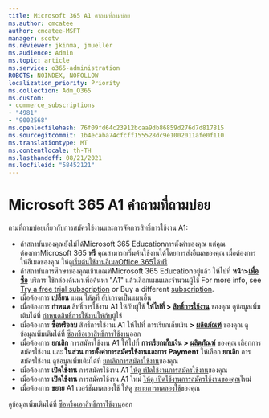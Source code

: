 ```yaml
---
title: Microsoft 365 A1 คำถามที่ถามบ่อย
ms.author: cmcatee
author: cmcatee-MSFT
manager: scotv
ms.reviewer: jkinma, jmueller
ms.audience: Admin
ms.topic: article
ms.service: o365-administration
ROBOTS: NOINDEX, NOFOLLOW
localization_priority: Priority
ms.collection: Adm_O365
ms.custom:
- commerce_subscriptions
- "4981"
- "9002568"
ms.openlocfilehash: 76f09fd64c23912bcaa9db86859d276d7d817815
ms.sourcegitcommit: 1b4ecaba74cfcff155528dc9e1002011afe0f110
ms.translationtype: MT
ms.contentlocale: th-TH
ms.lasthandoff: 08/21/2021
ms.locfileid: "58452121"
---
```

# <a name="microsoft-365-a1-faq"></a>Microsoft 365 A1 คำถามที่ถามบ่อย

ถามที่ถามบ่อยเกี่ยวกับการสมัครใช้งานและการจัดการสิทธิ์การใช้งาน A1:

- ถ้าสถาบันของคุณยังไม่ได้Microsoft 365 Educationการตั้งค่าของคุณ แต่คุณต้องการMicrosoft 365 **ฟรี** คุณสามารถเริ่มต้นใช้งานได้โดยการส่งอีเมลของคุณ เมื่อต้องการให้อีเมลของคุณ ให้ดู[เริ่มต้นใช้งานอีเมลOffice 365ได้ฟรี](https://www.microsoft.com/education/products/office)  
- ถ้าสถาบันการศึกษาของคุณเข้าเกณฑ์Microsoft 365 Educationอยู่แล้ว ให้ไปที่ **หน้า>[เพื่อซื้อ](https://go.microsoft.com/fwlink/p/?linkid=868433)** บริการ ใช้กล่องค้นหาเพื่อค้นหา "A1" แล้วเลือกแผนและจํานวนผู้ใช้ For more info, see [Try a free trial subscription](https://docs.microsoft.com/microsoft-365/commerce/try-or-buy-microsoft-365#try-a-free-trial-subscription) or Buy a different [subscription](https://docs.microsoft.com/microsoft-365/commerce/try-or-buy-microsoft-365#buy-a-different-subscription).
- เมื่อต้องการ **เปลี่ยน** แผน [ให้ดูที่ อัปเกรดเป็นแผน](https://docs.microsoft.com/microsoft-365/commerce/subscriptions/upgrade-to-different-plan)อื่น
- เมื่อต้องการ **กําหนด** สิทธิ์การใช้งาน A1 ให้กับผู้ใช้ **ให้ไปที่ > [สิทธิ์การใช้งาน](https://go.microsoft.com/fwlink/p/?linkid=842264)** ของคุณ ดูข้อมูลเพิ่มเติมได้ที่ [กําหนดสิทธิ์การใช้งานให้กับ](https://docs.microsoft.com/microsoft-365/admin/manage/assign-licenses-to-users)ผู้ใช้
- เมื่อต้องการ **ซื้อหรือลบ** สิทธิ์การใช้งาน A1 ให้ไปที่ การเรียกเก็บเงิน **> [ผลิตภัณฑ์](https://go.microsoft.com/fwlink/p/?linkid=842054)** ของคุณ ดูข้อมูลเพิ่มเติมได้ที่ [ซื้อหรือเอาสิทธิ์การใช้งาน](https://docs.microsoft.com/microsoft-365/commerce/licenses/buy-licenses#buy-or-remove-licenses-for-your-business-subscription)ออก
- เมื่อต้องการ **ยกเลิก** การสมัครใช้งาน A1 ให้ไปที่  **การเรียกเก็บเงิน > [ผลิตภัณฑ์](https://go.microsoft.com/fwlink/p/?linkid=842054)** ของคุณ เลือกการสมัครใช้งาน และ **ในส่วน การตั้งค่าการสมัครใช้งานและการ Payment** ให้เลือก **ยกเลิก** การสมัครใช้งาน ดูข้อมูลเพิ่มเติมได้ที่ [ยกเลิกการสมัครใช้งาน](https://docs.microsoft.com/microsoft-365/commerce/subscriptions/cancel-your-subscription)ของคุณ
- เมื่อต้องการ **เปิดใช้งาน** การสมัครใช้งาน A1 [ให้ดู เปิดใช้งานการสมัครใช้งาน](https://docs.microsoft.com/alchemyinsights/activate-your-office-365-subscription)ของคุณ
- เมื่อต้องการ **เปิดใช้งาน** การสมัครใช้งาน A1 ใหม่ [ให้ดู เปิดใช้งานการสมัครใช้งานของคุณ](https://docs.microsoft.com/alchemyinsights/reactivate-your-subscription)ใหม่
- เมื่อต้องการ **ขยาย** A1 เวอร์ชันทดลองใช้ ให้ดู [ขยายการทดลองใช้](https://docs.microsoft.com/microsoft-365/commerce/extend-your-trial)ของคุณ

ดูข้อมูลเพิ่มเติมได้ที่ [ซื้อหรือเอาสิทธิ์การใช้งาน](https://docs.microsoft.com/microsoft-365/commerce/licenses/buy-licenses)ออก
